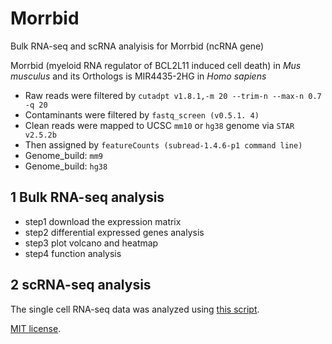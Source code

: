 # Morrbid
Bulk RNA-seq and scRNA analyisis for Morrbid (ncRNA gene)


Morrbid (myeloid RNA regulator of BCL2L11 induced cell death) in *Mus musculus* and its Orthologs is MIR4435-2HG in *Homo sapiens*


- Raw reads were filtered by `cutadpt v1.8.1,-m 20 --trim-n --max-n 0.7 -q 20`
- Contaminants were filtered by `fastq_screen (v0.5.1. 4)`
- Clean reads were mapped to UCSC `mm10` or `hg38` genome via `STAR v2.5.2b`
- Then assigned by `featureCounts (subread-1.4.6-p1 command line)`
- Genome_build: `mm9`
- Genome_build: `hg38`



## 1 Bulk RNA-seq analysis

- step1 download the expression matrix
- step2 differential expressed genes analysis
- step3 plot volcano and heatmap
- step4 function analysis

## 2 scRNA-seq analysis
The single cell RNA-seq data was analyzed using [this script](https://github.com/jlchen5/Morrbid/blob/main/Untitled.ipynb).

[MIT license](https://github.com/jlchen5/Morrbid/blob/main/LICENSE).
